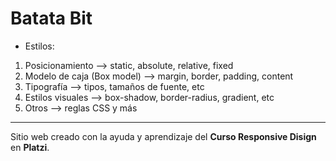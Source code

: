 # Batata Bit

- Estilos:
1. Posicionamiento --> static, absolute, relative, fixed
2. Modelo de caja (Box model) --> margin, border, padding, content
3. Tipografía --> tipos, tamaños de fuente, etc
4. Estilos visuales --> box-shadow, border-radius, gradient, etc
5. Otros --> reglas CSS y más

***
Sitio web creado con la ayuda y aprendizaje del **Curso Responsive Disign** en **Platzi**.
